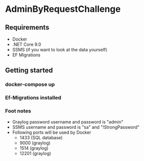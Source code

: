 # AdminByRequestChallenge

## Requirements

* Docker
* .NET Core 9.0
* SSMS (if you want to look at the data yourself)
* EF Migrations 

## Getting started

### docker-compose up

### Ef-Migrations installed

### Foot notes

* Graylog password username and password is "admin"
* SSMS username and password is "sa" and "!StrongPassword"
* Following ports will be used by Docker
    * 1433 (SQL database)
    * 9000 (graylog)
    * 1514 (graylog)
    * 12201 (graylog)